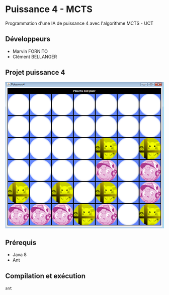 # Puissance 4 - MCTS

Programmation d'une IA de puissance 4 avec l'algorithme MCTS - UCT

## Développeurs

* Marvin FORNITO
* Clément BELLANGER

## Projet puissance 4

![](https://raw.githubusercontent.com/fornito2u/IA-2019/master/ressources/Partie.png)

## Prérequis

* Java 8
* Ant

## Compilation et exécution

```ant```